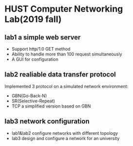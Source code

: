 # HUST Computer Networking Lab(2019 fall)
## lab1 a simple web server
* Support http/1.0 GET method
* Ability to handle more than 100 request simultaneously
* A GUI for configuration
## lab2 realiable data transfer protocol
Implemented 3 protocol on a simulated network environment:
* GBN(Go-Back-N)
* SR(Selective-Repeat)
* TCP a simplified version based on GBN
## lab3 network configuration
* lab1&lab2 
configure networks with different topology
* lab3 
design and configure a network for an university
